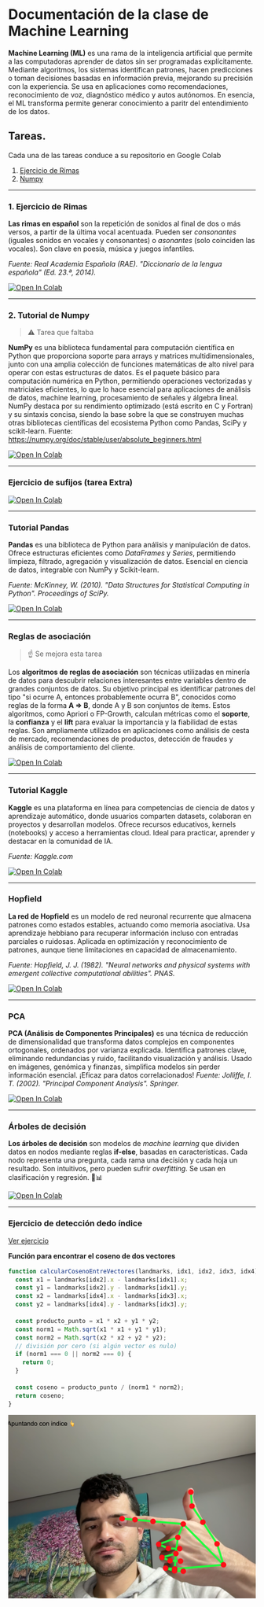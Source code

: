 # Documentación de la clase de Machine Learning

**Machine Learning (ML)** es una rama de la inteligencia artificial que permite a las computadoras aprender de datos sin ser programadas explícitamente. Mediante algoritmos, los sistemas identifican patrones, hacen predicciones o toman decisiones basadas en información previa, mejorando su precisión con la experiencia. Se usa en aplicaciones como recomendaciones, reconocimiento de voz, diagnóstico médico y autos autónomos. En esencia, el ML transforma permite generar conocimiento a paritr del entendimiento de los datos.

## Tareas.

Cada una de las tareas conduce a su repositorio en Google Colab

1. [Ejercicio de Rimas](#rimas)
2. [Numpy](#numpy)

---

### 1. Ejercicio de Rimas <a name="rimas"></a>

**Las rimas en español** son la repetición de sonidos al final de dos o más versos, a partir de la última vocal acentuada. Pueden ser _consonantes_ (iguales sonidos en vocales y consonantes) o _asonantes_ (solo coinciden las vocales). Son clave en poesía, música y juegos infantiles.

_Fuente: Real Academia Española (RAE). "Diccionario de la lengua española" (Ed. 23.ª, 2014)._

[![Open In Colab](https://colab.research.google.com/assets/colab-badge.svg)](https://colab.research.google.com/github/ivankarrillin/ML_Doc/blob/main/1_rimas/ejercicio_rimas.ipynb)

---

### 2. Tutorial de Numpy <a name="numpy"></a>

> :warning: Tarea que faltaba

**NumPy** es una biblioteca fundamental para computación científica en Python que proporciona soporte para arrays y matrices multidimensionales, junto con una amplia colección de funciones matemáticas de alto nivel para operar con estas estructuras de datos. Es el paquete básico para computación numérica en Python, permitiendo operaciones vectorizadas y matriciales eficientes, lo que lo hace esencial para aplicaciones de análisis de datos, machine learning, procesamiento de señales y álgebra lineal. NumPy destaca por su rendimiento optimizado (está escrito en C y Fortran) y su sintaxis concisa, siendo la base sobre la que se construyen muchas otras bibliotecas científicas del ecosistema Python como Pandas, SciPy y scikit-learn. Fuente: https://numpy.org/doc/stable/user/absolute_beginners.html

[![Open In Colab](https://colab.research.google.com/assets/colab-badge.svg)](https://colab.research.google.com/github/ivankarrillin/ML_Doc/blob/main/2_numpy/numpy.ipynb)

---

### Ejercicio de sufijos (tarea Extra)

[![Open In Colab](https://colab.research.google.com/assets/colab-badge.svg)](https://colab.research.google.com/github/ivankarrillin/ML_Doc/blob/main/3_sufijos/ejercicio_sufijos.ipynb)

---

### Tutorial Pandas

**Pandas** es una biblioteca de Python para análisis y manipulación de datos. Ofrece estructuras eficientes como _DataFrames_ y _Series_, permitiendo limpieza, filtrado, agregación y visualización de datos. Esencial en ciencia de datos, integrable con NumPy y Scikit-learn.

_Fuente: McKinney, W. (2010). "Data Structures for Statistical Computing in Python". Proceedings of SciPy._

[![Open In Colab](https://colab.research.google.com/assets/colab-badge.svg)](https://colab.research.google.com/github/ivankarrillin/ML_Doc/blob/main/4_pandas/tutorial_pandas.ipynb)

---

### Reglas de asociación

> :point_up: Se mejora esta tarea

Los **algoritmos de reglas de asociación** son técnicas utilizadas en minería de datos para descubrir relaciones interesantes entre variables dentro de grandes conjuntos de datos. Su objetivo principal es identificar patrones del tipo "si ocurre A, entonces probablemente ocurra B", conocidos como reglas de la forma **A ⇒ B**, donde A y B son conjuntos de ítems. Estos algoritmos, como Apriori o FP-Growth, calculan métricas como el **soporte**, la **confianza** y el **lift** para evaluar la importancia y la fiabilidad de estas reglas. Son ampliamente utilizados en aplicaciones como análisis de cesta de mercado, recomendaciones de productos, detección de fraudes y análisis de comportamiento del cliente.

[![Open In Colab](https://colab.research.google.com/assets/colab-badge.svg)](https://colab.research.google.com/github/ivankarrillin/ML_Doc/blob/main/5_reglas_asociacion/reglas_asociacion.ipynb)

---

### Tutorial Kaggle

**Kaggle** es una plataforma en línea para competencias de ciencia de datos y aprendizaje automático, donde usuarios comparten datasets, colaboran en proyectos y desarrollan modelos. Ofrece recursos educativos, kernels (notebooks) y acceso a herramientas cloud. Ideal para practicar, aprender y destacar en la comunidad de IA.

_Fuente: Kaggle.com_

[![Open In Colab](https://colab.research.google.com/assets/colab-badge.svg)](https://colab.research.google.com/github/ivankarrillin/ML_Doc/blob/main/6_kaggle/tutorial_kaggle.ipynb)

---

### Hopfield

**La red de Hopfield** es un modelo de red neuronal recurrente que almacena patrones como estados estables, actuando como memoria asociativa. Usa aprendizaje hebbiano para recuperar información incluso con entradas parciales o ruidosas. Aplicada en optimización y reconocimiento de patrones, aunque tiene limitaciones en capacidad de almacenamiento.

_Fuente: Hopfield, J. J. (1982). "Neural networks and physical systems with emergent collective computational abilities". PNAS._

[![Open In Colab](https://colab.research.google.com/assets/colab-badge.svg)](https://colab.research.google.com/github/ivankarrillin/ML_Doc/blob/main/7_hopfield/Hopfield.ipynb)

---

### PCA

**PCA (Análisis de Componentes Principales)** es una técnica de reducción de dimensionalidad que transforma datos complejos en componentes ortogonales, ordenados por varianza explicada. Identifica patrones clave, eliminando redundancias y ruido, facilitando visualización y análisis. Usado en imágenes, genómica y finanzas, simplifica modelos sin perder información esencial. ¡Eficaz para datos correlacionados!
_Fuente: Jolliffe, I. T. (2002). "Principal Component Analysis". Springer._

[![Open In Colab](https://colab.research.google.com/assets/colab-badge.svg)](https://colab.research.google.com/github/ivankarrillin/ML_Doc/blob/main/8_analisis_pca/PCA.ipynb)

---

### Árboles de decisión

**Los árboles de decisión** son modelos de _machine learning_ que dividen datos en nodos mediante reglas **if-else**, basadas en características. Cada nodo representa una pregunta, cada rama una decisión y cada hoja un resultado. Son intuitivos, pero pueden sufrir _overfitting_. Se usan en clasificación y regresión. 🌳📊

[![Open In Colab](https://colab.research.google.com/assets/colab-badge.svg)](https://colab.research.google.com/github/ivankarrillin/ML_Doc/blob/main/9_arboles_decision/decision_tree.ipynb)

---

### Ejercicio de detección dedo índice

[Ver ejercicio](https://ivankarrillin.github.io/ML_Doc/vision_computer/Hand_Detection_LandMark_IvanCarrillo.html)

**Función para encontrar el coseno de dos vectores**

```javascript
function calcularCosenoEntreVectores(landmarks, idx1, idx2, idx3, idx4) {
  const x1 = landmarks[idx2].x - landmarks[idx1].x;
  const y1 = landmarks[idx2].y - landmarks[idx1].y;
  const x2 = landmarks[idx4].x - landmarks[idx3].x;
  const y2 = landmarks[idx4].y - landmarks[idx3].y;

  const producto_punto = x1 * x2 + y1 * y2;
  const norm1 = Math.sqrt(x1 * x1 + y1 * y1);
  const norm2 = Math.sqrt(x2 * x2 + y2 * y2);
  // división por cero (si algún vector es nulo)
  if (norm1 === 0 || norm2 === 0) {
    return 0;
  }

  const coseno = producto_punto / (norm1 * norm2);
  return coseno;
}
```

![alt text](image.png)
